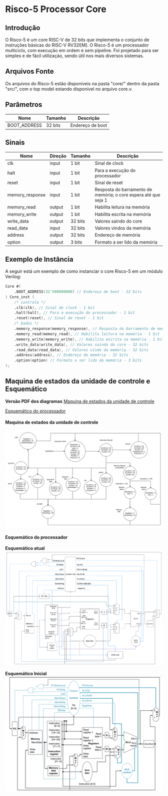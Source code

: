 # Risco-5 Processor Core

## Introdução

O Risco-5 é um core RISC-V de 32 bits que implementa o conjunto de instruções básicas do RISC-V RV32I[M]. O Risco-5 é um processador multiciclo, com execução em ordem e sem pipeline. Foi projetado para ser simples e de fácil utilização, sendo útil nos mais diversos sistemas.

## Arquivos Fonte

Os arquivos do Risco-5 estão disponíveis na pasta "core/" dentro da pasta "src/", com o top model estando disponível no arquivo core.v.

## Parâmetros

| Nome           | Tamanho | Descrição              |
|----------------|---------|------------------------|
| BOOT_ADDRESS   | 32 bits | Endereço de boot       |

## Sinais

| Nome                | Direção | Tamanho | Descrição                                                            |
|---------------------|---------|---------|----------------------------------------------------------------------|
| clk                 | input   | 1 bit   | Sinal de clock                                                       |
| halt                | input   | 1 bit   | Para a execução do processador                                       |
| reset               | input   | 1 bit   | Sinal de reset                                                       |
| memory_response     | input   | 1 bit   | Resposta do barramento de memória; o core espera até que seja 1      |
| memory_read         | output  | 1 bit   | Habilita leitura na memória                                          |
| memory_write        | output  | 1 bit   | Habilita escrita na memória                                          |
| write_data          | output  | 32 bits | Valores saindo do core                                               |
| read_data           | input   | 32 bits | Valores vindos da memória                                            |
| address             | output  | 32 bits | Endereço de memória                                                  |
| option              | output  | 3 bits  | Formato a ser lido da memória                                        |

## Exemplo de Instância

A seguir está um exemplo de como instanciar o core Risco-5 em um módulo Verilog:

```verilog
Core #(
    .BOOT_ADDRESS(32'h00000000) // Endereço de boot - 32 bits
) Core_inst (
    /* controle */
    .clk(clk), // Sinal de clock - 1 bit
    .halt(halt), // Para a execução do processador - 1 bit
    .reset(reset), // Sinal de reset - 1 bit
    /* Dados */
    .memory_response(memory_response), // Resposta do barramento de memória, o core espera até que seja 1 - 1 bit
    .memory_read(memory_read), // Habilita leitura na memória - 1 bit
    .memory_write(memory_write), // Habilita escrita na memória - 1 bit
    .write_data(write_data), // Valores saindo do core - 32 bits
    .read_data(read_data), // Valores vindo da memória - 32 bits
    .address(address), // Endereço de memória - 32 bits
    .option(option) // Formato a ser lido da memória - 3 bits
);
```
## Maquina de estados da unidade de controle e Esquemático

**Versão PDF dos diagramas**
[Maquina de estados da unidade de controle](documents/risco5_state_machine.pdf)


[Esquemático do processador](documents/risco5_datapath.pdf)

#### Maquina de estados da unidade de controle

![Maquina de estados da unidade de controle](imgs/risco5_state_machine.png)

#### Esquemático do processador

**Esquemático atual**
![Esquemático atual do processador](imgs/risco5_datapath.png)

**Esquemático Inicial**
![Esquemático antigo do processador](imgs/esquematico.png)
